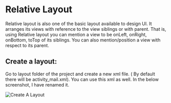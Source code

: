 # Relative Layout

Relative layout is also one of the basic layout available to design UI. It arranges its views with reference to the view siblings or with parent. That is, using Relative layout you can mention a view to be onLeft, onRight, onBottom, toTop of its siblings. You can also mention/position a view with respect to its parent.

## Create a layout:

Go to layout folder of the project and create a new xml file. ( By default there will be activity_mail.xml). You can use this xml as well. In the below screenshot, I have renamed it.

![Create A Layout](/assets/android-layout/create-a-layout.png)


